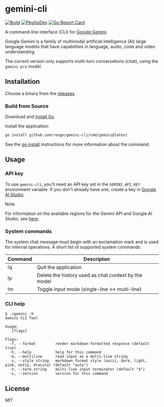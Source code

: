 # gemini-cli
[![Build](https://github.com/reugn/gemini-cli/actions/workflows/build.yml/badge.svg)](https://github.com/reugn/gemini-cli/actions/workflows/build.yml)
[![PkgGoDev](https://pkg.go.dev/badge/github.com/reugn/gemini-cli)](https://pkg.go.dev/github.com/reugn/gemini-cli)
[![Go Report Card](https://goreportcard.com/badge/github.com/reugn/gemini-cli)](https://goreportcard.com/report/github.com/reugn/gemini-cli)

A command-line interface (CLI) for [Google Gemini](https://deepmind.google/technologies/gemini/).

Google Gemini is a family of multimodal artificial intelligence (AI) large language models that have
capabilities in language, audio, code and video understanding.

The current version only supports multi-turn conversations (chat), using the `gemini-pro` model.

## Installation
Choose a binary from the [releases](https://github.com/reugn/gemini-cli/releases).

### Build from Source
Download and [install Go](https://golang.org/doc/install).

Install the application:

```sh
go install github.com/reugn/gemini-cli/cmd/gemini@latest
```

See the [go install](https://go.dev/ref/mod#go-install) instructions for more information about the command.

## Usage

### API key
To use `gemini-cli`, you'll need an API key set in the `GEMINI_API_KEY` environment variable. If you don't already have one, create a key in [Google AI Studio](https://makersuite.google.com/app/apikey).

> [!NOTE]
> For information on the available regions for the Gemini API and Google AI Studio, see [here](https://ai.google.dev/available_regions#available_regions).

### System commands
The system chat message must begin with an exclamation mark and is used for internal operations.
A short list of supported system commands:

| Command | Descripton
| ---     | ---
| !q      | Quit the application
| !p      | Delete the history used as chat context by the model
| !m      | Toggle input mode (single-line <-> multi-line)

### CLI help
```console
$ ./gemini -h
Gemini CLI Tool

Usage:
   [flags]

Flags:
  -f, --format         render markdown-formatted response (default true)
  -h, --help           help for this command
  -m, --multiline      read input as a multi-line string
  -s, --style string   markdown format style (ascii, dark, light, pink, notty, dracula) (default "auto")
  -t, --term string    multi-line input terminator (default "$")
  -v, --version        version for this command
```

## License
MIT
